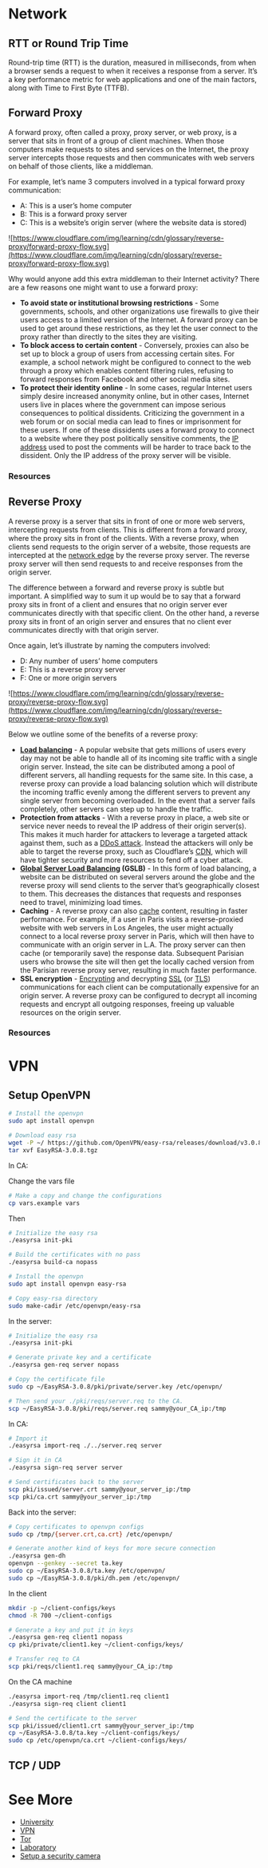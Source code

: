 # Network

## RTT or Round Trip Time

Round-trip time (RTT) is the duration, measured in milliseconds, from when a browser sends a request to when it receives a response from a server. It’s a key performance metric for web applications and one of the main factors, along with Time to First Byte (TTFB).

## Forward Proxy

A forward proxy, often called a proxy, proxy server, or web proxy, is a server that sits in front of a group of client machines. When those computers make requests to sites and services on the Internet, the proxy server intercepts those requests and then communicates with web servers on behalf of those clients, like a middleman.

For example, let’s name 3 computers involved in a typical forward proxy communication:

- A: This is a user’s home computer
- B: This is a forward proxy server
- C: This is a website’s origin server (where the website data is stored)

![https://www.cloudflare.com/img/learning/cdn/glossary/reverse-proxy/forward-proxy-flow.svg](https://www.cloudflare.com/img/learning/cdn/glossary/reverse-proxy/forward-proxy-flow.svg)

Why would anyone add this extra middleman to their Internet activity? There are a few reasons one might want to use a forward proxy:

- **To avoid state or institutional browsing restrictions** - Some governments, schools, and other organizations use firewalls to give their users access to a limited version of the Internet. A forward proxy can be used to get around these restrictions, as they let the user connect to the proxy rather than directly to the sites they are visiting.
- **To block access to certain content** - Conversely, proxies can also be set up to block a group of users from accessing certain sites. For example, a school network might be configured to connect to the web through a proxy which enables content filtering rules, refusing to forward responses from Facebook and other social media sites.
- **To protect their identity online** - In some cases, regular Internet users simply desire increased anonymity online, but in other cases, Internet users live in places where the government can impose serious consequences to political dissidents. Criticizing the government in a web forum or on social media can lead to fines or imprisonment for these users. If one of these dissidents uses a forward proxy to connect to a website where they post politically sensitive comments, the [IP address](https://www.cloudflare.com/learning/dns/glossary/what-is-my-ip-address/) used to post the comments will be harder to trace back to the dissident. Only the IP address of the proxy server will be visible.

### Resources

[](https://www.cloudflare.com/learning/cdn/glossary/reverse-proxy/)

## Reverse Proxy

A reverse proxy is a server that sits in front of one or more web servers, intercepting requests from clients. This is different from a forward proxy, where the proxy sits in front of the clients. With a reverse proxy, when clients send requests to the origin server of a website, those requests are intercepted at the [network edge](https://www.cloudflare.com/learning/serverless/glossary/what-is-edge-computing/) by the reverse proxy server. The reverse proxy server will then send requests to and receive responses from the origin server.

The difference between a forward and reverse proxy is subtle but important. A simplified way to sum it up would be to say that a forward proxy sits in front of a client and ensures that no origin server ever communicates directly with that specific client. On the other hand, a reverse proxy sits in front of an origin server and ensures that no client ever communicates directly with that origin server.

Once again, let’s illustrate by naming the computers involved:

- D: Any number of users’ home computers
- E: This is a reverse proxy server
- F: One or more origin servers

![https://www.cloudflare.com/img/learning/cdn/glossary/reverse-proxy/reverse-proxy-flow.svg](https://www.cloudflare.com/img/learning/cdn/glossary/reverse-proxy/reverse-proxy-flow.svg)

Below we outline some of the benefits of a reverse proxy:

- **[Load balancing](https://www.cloudflare.com/learning/cdn/cdn-load-balance-reliability/)** - A popular website that gets millions of users every day may not be able to handle all of its incoming site traffic with a single origin server. Instead, the site can be distributed among a pool of different servers, all handling requests for the same site. In this case, a reverse proxy can provide a load balancing solution which will distribute the incoming traffic evenly among the different servers to prevent any single server from becoming overloaded. In the event that a server fails completely, other servers can step up to handle the traffic.
- **Protection from attacks** - With a reverse proxy in place, a web site or service never needs to reveal the IP address of their origin server(s). This makes it much harder for attackers to leverage a targeted attack against them, such as a [DDoS attack](https://www.cloudflare.com/learning/ddos/what-is-a-ddos-attack/). Instead the attackers will only be able to target the reverse proxy, such as Cloudflare’s [CDN](https://www.cloudflare.com/learning/cdn/what-is-a-cdn/), which will have tighter security and more resources to fend off a cyber attack.
- **[Global Server Load Balancing](https://www.cloudflare.com/learning/cdn/glossary/global-server-load-balancing-gslb/) (GSLB)** - In this form of load balancing, a website can be distributed on several servers around the globe and the reverse proxy will send clients to the server that’s geographically closest to them. This decreases the distances that requests and responses need to travel, minimizing load times.
- **Caching** - A reverse proxy can also [cache](https://www.cloudflare.com/learning/cdn/what-is-caching/) content, resulting in faster performance. For example, if a user in Paris visits a reverse-proxied website with web servers in Los Angeles, the user might actually connect to a local reverse proxy server in Paris, which will then have to communicate with an origin server in L.A. The proxy server can then cache (or temporarily save) the response data. Subsequent Parisian users who browse the site will then get the locally cached version from the Parisian reverse proxy server, resulting in much faster performance.
- **SSL encryption** - [Encrypting](https://www.cloudflare.com/learning/ssl/what-is-encryption/) and decrypting [SSL](https://www.cloudflare.com/learning/security/glossary/what-is-ssl/) (or [TLS](https://www.cloudflare.com/learning/security/glossary/transport-layer-security-tls/)) communications for each client can be computationally expensive for an origin server. A reverse proxy can be configured to decrypt all incoming requests and encrypt all outgoing responses, freeing up valuable resources on the origin server.

### Resources

[](https://www.cloudflare.com/learning/cdn/glossary/reverse-proxy/)

## 

# VPN

## Setup OpenVPN

```bash
# Install the openvpn
sudo apt install openvpn

# Download easy rsa 
wget -P ~/ https://github.com/OpenVPN/easy-rsa/releases/download/v3.0.8/EasyRSA-3.0.8.tgz
tar xvf EasyRSA-3.0.8.tgz
```

In CA:

Change the vars file

```bash
# Make a copy and change the configurations
cp vars.example vars
```

Then

```bash
# Initialize the easy rsa
./easyrsa init-pki

# Build the certificates with no pass
./easyrsa build-ca nopass
```

```bash
# Install the openvpn
sudo apt install openvpn easy-rsa

# Copy easy-rsa directory
sudo make-cadir /etc/openvpn/easy-rsa
```

In the server:

```bash
# Initialize the easy rsa
./easyrsa init-pki

# Generate private key and a certificate
./easyrsa gen-req server nopass

# Copy the certificate file
sudo cp ~/EasyRSA-3.0.8/pki/private/server.key /etc/openvpn/

# Then send your ./pki/reqs/server.req to the CA.
scp ~/EasyRSA-3.0.8/pki/reqs/server.req sammy@your_CA_ip:/tmp
```

In CA:

```bash
# Import it
./easyrsa import-req ./../server.req server

# Sign it in CA
./easyrsa sign-req server server

# Send certificates back to the server
scp pki/issued/server.crt sammy@your_server_ip:/tmp
scp pki/ca.crt sammy@your_server_ip:/tmp
```

Back into the server:

```bash
# Copy certificates to openvpn configs
sudo cp /tmp/{server.crt,ca.crt} /etc/openvpn/

# Generate another kind of keys for more secure connection
./easyrsa gen-dh
openvpn --genkey --secret ta.key
sudo cp ~/EasyRSA-3.0.8/ta.key /etc/openvpn/
sudo cp ~/EasyRSA-3.0.8/pki/dh.pem /etc/openvpn/
```

In the client

```bash
mkdir -p ~/client-configs/keys
chmod -R 700 ~/client-configs

# Generate a key and put it in keys
./easyrsa gen-req client1 nopass
cp pki/private/client1.key ~/client-configs/keys/

# Transfer req to CA
scp pki/reqs/client1.req sammy@your_CA_ip:/tmp
```

On the CA machine

```bash
./easyrsa import-req /tmp/client1.req client1
./easyrsa sign-req client client1

# Send the certificate to the server
scp pki/issued/client1.crt sammy@your_server_ip:/tmp
cp ~/EasyRSA-3.0.8/ta.key ~/client-configs/keys/
sudo cp /etc/openvpn/ca.crt ~/client-configs/keys/
```

## TCP / UDP

# See More

- [University](Network/University%20bc284.md)
- [VPN](Network/VPN%2009efe.md)
- [Tor](Network/Tor%20662bd.md)
- [Laboratory](Network/Laboratory%20a293b.md)
- [Setup a security camera](Network/SecurityCamera.md)